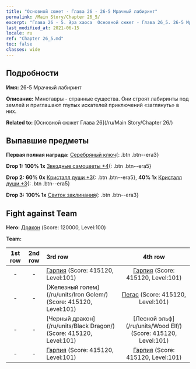```yaml
---
title: "Основной сюжет - Глава 26 - 26-5 Мрачный лабиринт"
permalink: /Main Story/Chapter 26_5/
excerpt: "Глава 26 - 5. Эра хаоса  Основной сюжет - Глава 26_5. 26-5 Мрачный лабиринт"
last_modified_at: 2021-06-15
locale: ru
ref: "Chapter 26_5.md"
toc: false
classes: wide
---
```


## Подробности

 **Имя:** 26-5 Мрачный лабиринт

 **Описание:** Минотавры - странные существа. Они строят лабиринты под землей и приглашают глупых искателей приключений «заглянуть» в них.

 **Related to:** [Основной сюжет Глава 26](/ru/Main Story/Chapter 26/)

## Выпавшие предметы

 **Первая полная награда:** [Серебряный ключ](/ItemsRU/con_693/){: .btn .btn--era3}

 **Drop 1:** **100% 1x** [Звездные самоцветы +4](/ItemsRU/mat_93/){: .btn .btn--era5}

 **Drop 2:** **60% 0x** [Кристалл души +3](/ItemsRU/mat_87/){: .btn .btn--era5}, **40% 1x** [Кристалл души +3](/ItemsRU/mat_87/){: .btn .btn--era5}

 **Drop 3:** **100% 1x** [Свиток заклинания](/ItemsRU/con_694/){: .btn .btn--era3}


## Fight against Team
 **Hero:** [Дракон](/ru/heroes/Dracon/) (Score: 120000, Level:100)

 **Team:**


  | 1st row | 2nd row | 3rd row | 4th row |
  |:----:|:----:|:----|:----:|
  | - | - | [Гарпия](/ru/units/Harpy/) (Score: 415120, Level:101)  | [Гарпия](/ru/units/Harpy/) (Score: 415120, Level:101)  |
  | - | - | [Железный голем](/ru/units/Iron Golem/) (Score: 415120, Level:101)  | [Пегас](/ru/units/Pegasus/) (Score: 415120, Level:101)  |
  | - | - | [Черный дракон](/ru/units/Black Dragon/) (Score: 415120, Level:101)  | [Лесной эльф](/ru/units/Wood Elf/) (Score: 415120, Level:101)  |
  | - | - | [Гарпия](/ru/units/Harpy/) (Score: 415120, Level:101)  | [Гарпия](/ru/units/Harpy/) (Score: 415120, Level:101)  |


